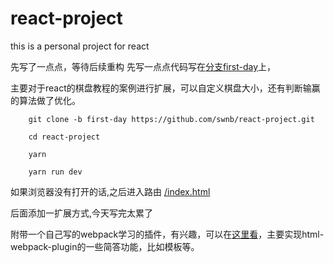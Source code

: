 # react-project
this is  a personal project for react

 先写了一点点，等待后续重构
 先写一点点代码写在[分支first-day](https://github.com/swnb/react-project/tree/first-day)上，

主要对于react的棋盘教程的案例进行扩展，可以自定义棋盘大小，还有判断输赢的算法做了优化。

```shell
    git clone -b first-day https://github.com/swnb/react-project.git

    cd react-project

    yarn 

    yarn run dev 
```

如果浏览器没有打开的话,之后进入路由 [/index.html](http://localhost:8080/index.html)

后面添加一扩展方式,今天写完太累了

附带一个自己写的webpack学习的插件，有兴趣，可以在[这里看](https://github.com/swnb/webpack-plugin)，主要实现html-webpack-plugin的一些简答功能，比如模板等。